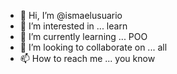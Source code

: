 - 👋 Hi, I’m @ismaelusuario
- 👀 I’m interested in ... learn
- 🌱 I’m currently learning ... POO
- 💞️ I’m looking to collaborate on ... all
- 📫 How to reach me ... you know

<!---
ismaelusuario/ismaelusuario is a ✨ special ✨ repository because its `README.md` (this file) appears on your GitHub profile.
You can click the Preview link to take a look at your changes.
--->
